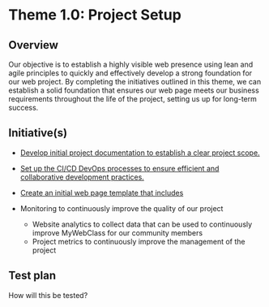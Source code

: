 # Theme 1.0: Project Setup

## Overview

Our objective is to establish a highly visible web presence using lean and agile
principles to quickly and effectively develop a strong foundation for our web
project. By completing the initiatives outlined in this theme, we can establish
a solid foundation that ensures our web page meets our business requirements
throughout the life of the project, setting us up for long-term success.

## Initiative(s)

- [Develop initial project documentation to establish a clear project scope.](initiatives/documentation_initiative.md)
- [Set up the CI/CD DevOps processes to ensure efficient and collaborative development practices.](initiatives/initiative_devops.md)
- [Create an initial web page template that includes](initiatives/initiative_webpage_template.md)

- Monitoring to continuously improve the quality of our project
  - Website analytics to collect data that can be used to continuously improve
    MyWebClass for our community members
  - Project metrics to continuously improve the management of the project

## Test plan

How will this be tested?

<!---
The project scope has not been completed according to the initiatives you have listed.
-->
